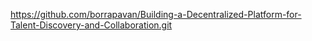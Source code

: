 https://github.com/borrapavan/Building-a-Decentralized-Platform-for-Talent-Discovery-and-Collaboration.git
